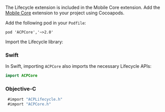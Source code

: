 The Lifecycle extension is included in the Mobile Core extension. Add the [Mobile Core](../index.md) extension to your project using Cocoapods.

Add the following pod in your `Podfile`:

```pod
pod 'ACPCore','~>2.0'
```

Import the Lifecycle library:

### Swift

In Swift, importing `ACPCore` also imports the necessary Lifecycle APIs:

```swift
import ACPCore
```

### Objective-C

```objectivec
 #import "ACPLifecycle.h"
 #import "ACPCore.h"
```